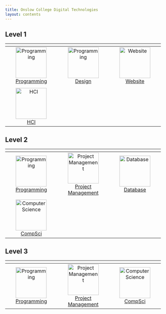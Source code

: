 ```yaml
---
title: Onslow College Digital Technologies
layout: contents
---
```


## Level 1

| <img width=500 /> | <img width=500 /> | <img width=500 /> |
| :-: | :-: | :-: |
| <a href="11dit/programming"><image src="img/programming.svg" title="Programming" width=100><br>Programming | <a href="11dit/design"><image src="img/design.svg" title="Programming" width=100><br>Design | <a href="11dit/website"><image src="img/website.svg" title="Website" width=100><br>Website |
| | | |
| <a href="11dit/hci"><image src="img/hci.svg" title="HCI" width=100><br>HCI |

## Level 2

| <img width=500 /> | <img width=500 /> | <img width=500 /> |
| :-: | :-: | :-: |
| <a href="12dtc/programming"><image src="img/programming.svg" title="Programming" width=100><br>Programming | <a href="12dtc/projman"><image src="img/projman.svg" title="Project Management" width=100><br>Project Management | <a href="12dtc/database"><image src="img/database.svg" title="Database" width=100><br>Database |
| | | |
| <a href="12dtc/compsci"><image src="img/compsci.svg" title="Computer Science" width=100><br>CompSci |

## Level 3

| <img width=500 /> | <img width=500 /> | <img width=500 /> |
| :-: | :-: | :-: |
| <a href="13dtc/programming"><image src="img/programming.svg" title="Programming" width=100><br>Programming | <a href="12dtc/projman"><image src="img/projman.svg" title="Project Management" width=100><br>Project Management | <a href="13dtc/compsci"><image src="img/compsci.svg" title="Computer Science" width=100><br>CompSci |